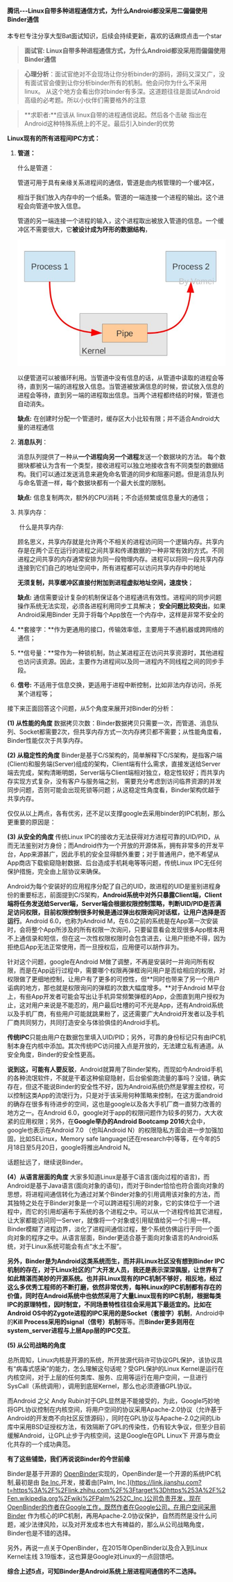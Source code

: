 #### 腾讯---Linux自带多种进程通信方式，为什么Android都没采用二偏偏使用Binder通信

本专栏专注分享大型Bat面试知识，后续会持续更新，喜欢的话麻烦点击一个star

> **面试官:  Linux自带多种进程通信方式，为什么Android都没采用而偏偏使用Binder通信**



> **心理分析**：面试官绝对不会现场让你分析binder的源码，源码又深又广，没有面试官会傻到让你分析binder所有的机制。他会问你为什么不采用linux。 从这个地方会看出你对binder有多深。这道题往往是面试Android高级的必考题。所以小伙伴们需要格外的注意

> **求职者:**应该从 linux自带的进程通信说起。然后各个击破 指出在Android这种特殊系统上的不足。最后引入binder的优势

**Linux现有的所有进程间IPC方式：**

1. **管道：**

   什么是管道：

   管道可用于具有亲缘关系进程间的通信，管道是由内核管理的一个缓冲区，

   相当于我们放入内存中的一个纸条。管道的一端连接一个进程的输出。这个进程会向管道中放入信息。

   管道的另一端连接一个进程的输入，这个进程取出被放入管道的信息。一个缓冲区不需要很大，它**被设计成为环形的数据结构**，

   ![1](img/2012110216160766.jpg)

   以便管道可以被循环利用。当管道中没有信息的话，从管道中读取的进程会等待，直到另一端的进程放入信息。当管道被放满信息的时候，尝试放入信息的进程会等待，直到另一端的进程取出信息。当两个进程都终结的时候，管道也自动消失。

   **缺点:**  在创建时分配一个管道时，缓存区大小比较有限；并不适合Android大量的进程通信

2. **消息队列**：

   ​	消息队列提供了一种从**一个进程向另一个进程**发送一个数据块的方法。  每个数据块都被认为含有一个类型，接收进程可以独立地接收含有不同类型的数据结构。我们可以通过发送消息来避免命名管道的同步和阻塞问题。但是消息队列与命名管道一样，每个数据块都有一个最大长度的限制。

   **缺点:** 信息复制两次，额外的CPU消耗；不合适频繁或信息量大的通信；

3. 共享内存：

   ​	什么是共享内存:

   ​	顾名思义，共享内存就是允许两个不相关的进程访问同一个逻辑内存。共享内存是在两个正在运行的进程之间共享和传递数据的一种非常有效的方式。不同进程之间共享的内存通常安排为同一段物理内存。进程可以将同一段共享内存连接到它们自己的地址空间中，所有进程都可以访问共享内存中的地址

   **无须复制，共享缓冲区直接付附加到进程虚拟地址空间，速度快**；

   **缺点:**  	通信需要设计复杂的机制保证各个进程通讯有效性。进程间的同步问题操作系统无法实现，必须各进程利用同步工具解决；  **安全问题比较突出**，如果Android采用Binder 无异于将每个App放在一个内存中，这样是非常不安全的

4. **套接字：**作为更通用的接口，传输效率低，主要用于不通机器或跨网络的通信；

5. **信号量：**常作为一种锁机制，防止某进程正在访问共享资源时，其他进程也访问该资源。因此，主要作为进程间以及同一进程内不同线程之间的同步手段。

6. **信号:** 不适用于信息交换，更适用于进程中断控制，比如非法内存访问，杀死某个进程等；

接下来正面回答这个问题，从5个角度来展开对Binder的分析：

**(1) 从性能的角度**
 数据拷贝次数：Binder数据拷贝只需要一次，而管道、消息队列、Socket都需要2次，但共享内存方式一次内存拷贝都不需要；从性能角度看，Binder性能仅次于共享内存。

**(2) 从稳定性的角度**
 Binder是基于C/S架构的，简单解释下C/S架构，是指客户端(Client)和服务端(Server)组成的架构，Client端有什么需求，直接发送给Server端去完成，架构清晰明朗，Server端与Client端相对独立，稳定性较好；而共享内存实现方式复杂，没有客户与服务端之别， 需要充分考虑到访问临界资源的并发同步问题，否则可能会出现死锁等问题；从这稳定性角度看，Binder架构优越于共享内存。

仅仅从以上两点，各有优劣，还不足以支撑google去采用binder的IPC机制，那么更重要的原因是：

**(3) 从安全的角度**
 传统Linux IPC的接收方无法获得对方进程可靠的UID/PID，从而无法鉴别对方身份；而Android作为一个开放的开源体系，拥有非常多的开发平台，App来源甚广，因此手机的安全显得额外重要；对于普通用户，绝不希望从App商店下载偷窥隐射数据、后台造成手机耗电等等问题，传统Linux IPC无任何保护措施，完全由上层协议来确保。

Android为每个安装好的应用程序分配了自己的UID，故进程的UID是鉴别进程身份的重要标志，前面提到C/S架构，**Android系统中对外只暴露Client端，Client端将任务发送给Server端，Server端会根据权限控制策略，判断UID/PID是否满足访问权限，目前权限控制很多时候是通过弹出权限询问对话框，让用户选择是否运行**。Android 6.0，也称为Android M，在6.0之前的系统是在App第一次安装时，会将整个App所涉及的所有权限一次询问，只要留意看会发现很多App根本用不上通信录和短信，但在这一次性权限权限时会包含进去，让用户拒绝不得，因为拒绝后App无法正常使用，而一旦授权后，应用便可以胡作非为。

针对这个问题，google在Android M做了调整，不再是安装时一并询问所有权限，而是在App运行过程中，需要哪个权限再弹框询问用户是否给相应的权限，对权限做了更细地控制，让用户有了更多的可控性，但**同时也带来了另一个用户诟病的地方，那也就是权限询问的弹框的次数大幅度增多。**对于Android M平台上，有些App开发者可能会写出让手机异常频繁弹框的App，企图直到用户授权为止，这对用户来说是不能忍的，用户最后吐槽的可不光是App，还有Android系统以及手机厂商，有些用户可能就跳果粉了，这还需要广大Android开发者以及手机厂商共同努力，共同打造安全与体验俱佳的Android手机。

**传统IPC**只能由用户在数据包里填入UID/PID；另外，可靠的身份标记只有由IPC机制本身在内核中添加。其次传统IPC访问接入点是开放的，无法建立私有通道。从安全角度，Binder的安全性更高。

**说到这，可能有人要反驳**，Android就算用了Binder架构，而现如今Android手机的各种流氓软件，不就是干着这种偷窥隐射，后台偷偷跑流量的事吗？没错，确实存在，但这不能说Binder的安全性不好，因为Android系统仍然是掌握主控权，可以控制这类App的流氓行为，只是对于该采用何种策略来控制，在这方面android的确存在很多有待进步的空间，这也是google以及各大手机厂商一直努力改善的地方之一。在Android 6.0，google对于app的权限问题作为较多的努力，大大收紧的应用权限；另外，在**Google举办的Android Bootcamp 2016**大会中，google也表示在Android 7.0 （也叫Android N）的权限隐私方面会进一步加强加固，比如SELinux，Memory safe language(还在research中)等等，在今年的5月18日至5月20日，google将推出Android N。

话题扯远了，继续说Binder。

**(4）从语言层面的角度**
 大家多知道Linux是基于C语言(面向过程的语言)，而Android是基于Java语言(面向对象的语句)，而对于Binder恰恰也符合面向对象的思想，将进程间通信转化为通过对某个Binder对象的引用调用该对象的方法，而其独特之处在于Binder对象是一个可以跨进程引用的对象，它的实体位于一个进程中，而它的引用却遍布于系统的各个进程之中。可以从一个进程传给其它进程，让大家都能访问同一Server，就像将一个对象或引用赋值给另一个引用一样。Binder模糊了进程边界，淡化了进程间通信过程，整个系统仿佛运行于同一个面向对象的程序之中。从语言层面，Binder更适合基于面向对象语言的Android系统，对于Linux系统可能会有点“水土不服”。

**另外，Binder是为Android这类系统而生，而并非Linux社区没有想到Binder IPC机制的存在，对于Linux社区的广大开发人员，我还是表示深深佩服，让世界有了如此精湛而美妙的开源系统。**也并非Linux现有的IPC机制不够好，相反地，经过这么多优秀工程师的不断打磨，依然非常优秀，每种Linux的IPC机制都有存在的价值，同时在Android系统中也依然采用了大量Linux现有的IPC机制，根据每类IPC的原理特性，因时制宜，不同场景特性往往会采用其下最适宜的。比如在**Android OS中的Zygote进程的IPC采用的是Socket（套接字）机制**，Android中的**Kill Process采用的signal（信号）机制**等等。而**Binder更多则用在system_server进程与上层App层的IPC交互**。

**(5) 从公司战略的角度**

总所周知，Linux内核是开源的系统，所开放源代码许可协议GPL保护，该协议具有“病毒式感染”的能力，怎么理解这句话呢？受GPL保护的Linux Kernel是运行在内核空间，对于上层的任何类库、服务、应用等运行在用户空间，一旦进行SysCall（系统调用），调用到底层Kernel，那么也必须遵循GPL协议。

而Android 之父 Andy Rubin对于GPL显然是不能接受的，为此，Google巧妙地将GPL协议控制在内核空间，将用户空间的协议采用Apache-2.0协议（允许基于Android的开发商不向社区反馈源码），同时在GPL协议与Apache-2.0之间的Lib库中采用BSD证授权方法，有效隔断了GPL的传染性，仍有较大争议，但至少目前缓解Android，让GPL止步于内核空间，这是Google在GPL Linux下 开源与商业化共存的一个成功典范。

**有了这些铺垫，我们再说说Binder的今世前缘**

Binder是基于开源的 [OpenBinder](https://link.jianshu.com?t=https%3A%2F%2Flink.zhihu.com%2F%3Ftarget%3Dhttp%253A%2F%2Fwww.angryredplanet.com%2F%257Ehackbod%2Fopenbinder%2Fdocs%2Fhtml%2FBinderIPCMechanism.html)实现的，OpenBinder是一个开源的系统IPC机制,最初是由 [Be Inc.](https://link.jianshu.com?t=https%3A%2F%2Flink.zhihu.com%2F%3Ftarget%3Dhttps%253A%2F%2Fen.wikipedia.org%2Fwiki%2FBe_Inc.)开发，接着由[Palm, Inc.](https://link.jianshu.com?t=https%3A%2F%2Flink.zhihu.com%2F%3Ftarget%3Dhttps%253A%2F%2Fen.wikipedia.org%2Fwiki%2FPalm%252C_Inc.)公司负责开发，现在OpenBinder的作者在Google工作，既然作者在Google公司，在用户空间采用Binder 作为核心的IPC机制，再用Apache-2.0协议保护，自然而然是没什么问题，减少法律风险，以及对开发成本也大有裨益的，那么从公司战略角度，Binder也是不错的选择。

另外，再说一点关于OpenBinder，在2015年OpenBinder以及合入到Linux Kernel主线 3.19版本，这也算是Google对Linux的一点回馈吧。

**综合上述5点，可知Binder是Android系统上层进程间通信的不二选择。**



 
